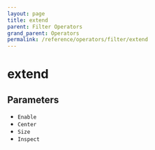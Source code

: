 ```yaml
---
layout: page
title: extend
parent: Filter Operators
grand_parent: Operators
permalink: /reference/operators/filter/extend
---
```


# extend

## Parameters

* `Enable`
* `Center`
* `Size`
* `Inspect`
